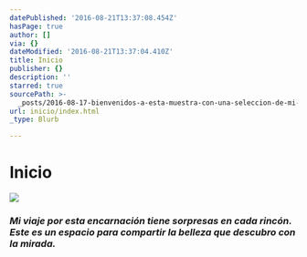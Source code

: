 ```yaml
---
datePublished: '2016-08-21T13:37:08.454Z'
hasPage: true
author: []
via: {}
dateModified: '2016-08-21T13:37:04.410Z'
title: Inicio
publisher: {}
description: ''
starred: true
sourcePath: >-
  _posts/2016-08-17-bienvenidos-a-esta-muestra-con-una-seleccion-de-mi-trabajo-f.md
url: inicio/index.html
_type: Blurb

---
```

# Inicio
![](https://the-grid-user-content.s3-us-west-2.amazonaws.com/4e2e5c32-de53-4a8c-a50d-63bce5dc8fae.jpg)

### _Mi viaje por esta encarnación tiene sorpresas en cada rincón. Este es un espacio para compartir la belleza que descubro con la mirada._
